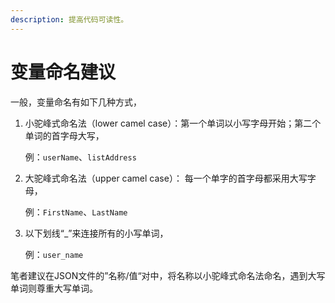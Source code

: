 ```yaml
---
description: 提高代码可读性。
---
```


# 变量命名建议

一般，变量命名有如下几种方式，

1. 小驼峰式命名法（lower camel case）：第一个单词以小写字母开始；第二个单词的首字母大写，

   例：`userName`、`listAddress`

2. 大驼峰式命名法（upper camel case）： 每一个单字的首字母都采用大写字母，

   例：`FirstName`、`LastName`

3. 以下划线“\_”来连接所有的小写单词，

   例：`user_name`

笔者建议在JSON文件的”名称/值“对中，将名称以小驼峰式命名法命名，遇到大写单词则尊重大写单词。

